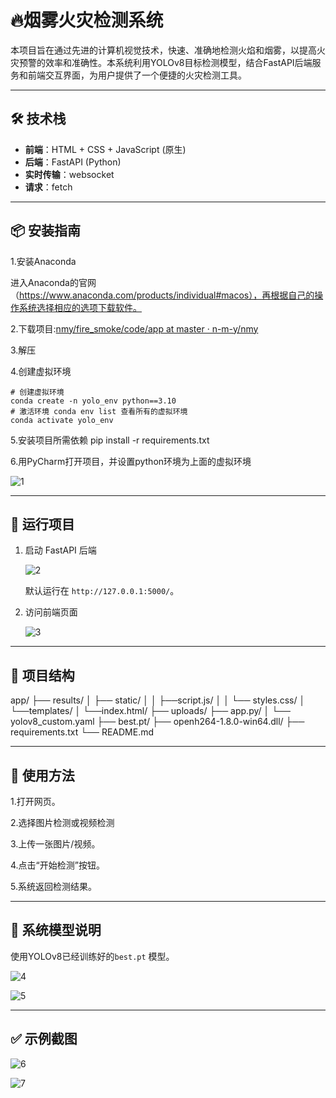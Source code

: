 # 🔥烟雾火灾检测系统

本项目旨在通过先进的计算机视觉技术，快速、准确地检测火焰和烟雾，以提高火灾预警的效率和准确性。本系统利用YOLOv8目标检测模型，结合FastAPI后端服务和前端交互界面，为用户提供了一个便捷的火灾检测工具。

------

## 🛠️ 技术栈

- **前端**：HTML + CSS + JavaScript (原生)
- **后端**：FastAPI (Python)
- **实时传输**：websocket
- **请求**：fetch

------

## 📦 安装指南

1.安装Anaconda

进入Anaconda的官网（https://www.anaconda.com/products/individual#macos），再根据自己的操作系统选择相应的选项下载软件。

2.下载项目:[nmy/fire_smoke/code/app at master · n-m-y/nmy](https://github.com/n-m-y/nmy/tree/master/fire_smoke/code/app)

3.解压

4.创建虚拟环境

```
# 创建虚拟环境
conda create -n yolo_env python==3.10
# 激活环境 conda env list 查看所有的虚拟环境
conda activate yolo_env
```

5.安装项目所需依赖
   pip install -r requirements.txt

6.用PyCharm打开项目，并设置python环境为上面的虚拟环境

![1](https://github.com/n-m-y/nmy/raw/master/fire_smoke/img/1.png)

------

## 🚀 运行项目

1. 启动 FastAPI 后端

   ![2](https://github.com/n-m-y/nmy/raw/master/fire_smoke/img/2.png)

   默认运行在 `http://127.0.0.1:5000/`。

2. 访问前端页面

   ![3](https://github.com/n-m-y/nmy/raw/master/fire_smoke/img/3.png)

------

## 📁 项目结构

app/
├── results/
│   ├── static/
│   │   ├──script.js/
│   │   └── styles.css/
│   └──templates/
│       └──index.html/
├── uploads/ 
├── app.py/ 
│   └── yolov8_custom.yaml
├── best.pt/
├── openh264-1.8.0-win64.dll/ 
├── requirements.txt
└── README.md

------

## 📸 使用方法

1.打开网页。

2.选择图片检测或视频检测

3.上传一张图片/视频。

4.点击“开始检测”按钮。

5.系统返回检测结果。

------

## 🧠 系统模型说明

使用YOLOv8已经训练好的`best.pt` 模型。

![4](https://github.com/n-m-y/nmy/raw/master/fire_smoke/img/4.jpg)

![5](https://github.com/n-m-y/nmy/raw/master/fire_smoke/img/5.jpg)

------

## ✅ 示例截图

![6](https://github.com/n-m-y/nmy/raw/master/fire_smoke/img/6.png)

![7](https://github.com/n-m-y/nmy/raw/master/fire_smoke/img/7.png)